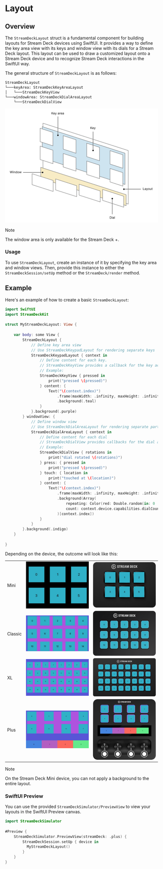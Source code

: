 # Layout

## Overview

The `StreamDeckLayout` struct is a fundamental component for building layouts for Stream Deck devices using SwiftUI. It provides a way to define the key area view with its keys and window view with its dials for a Stream Deck layout. This layout can be used to draw a customized layout onto a Stream Deck device and to recognize Stream Deck interactions in the SwiftUI way.

The general structure of `StreamDeckLayout` is as follows:
```
StreamDeckLayout
└───keyArea: StreamDeckKeyAreaLayout
│   └───StreamDeckKeyView
└───windowArea: StreamDeckDialAreaLayout
    └───StreamDeckDialView
```

<picture>
  <source media="(prefers-color-scheme: dark)" srcset="_images/StreamDeckLayout.dark.svg">
  <source media="(prefers-color-scheme: light)" srcset="_images/StreamDeckLayout.light.svg">
  <img alt="An illustration of how layers are arranged in StreamDeckLayout" src="_images/StreamDeckLayout.light.svg">
</picture>

> [!NOTE]
> The window area is only available for the Stream Deck +.

### Usage
To use `StreamDeckLayout`, create an instance of it by specifying the key area and window views. Then, provide this instance to either the `StreamDeckSession/setUp` method or the `StreamDeck/render` method.

## Example

Here's an example of how to create a basic `StreamDeckLayout`:

```swift
import SwiftUI 
import StreamDeckKit

struct MyStreamDeckLayout: View {

    var body: some View {
        StreamDeckLayout {
            // Define key area view
            // Use StreamDeckKeypadLayout for rendering separate keys
            StreamDeckKeypadLayout { context in
                // Define content for each key.
                // StreamDeckKeyView provides a callback for the key action, and the view content
                // Example:
                StreamDeckKeyView { pressed in
                    print("pressed \(pressed)")
                } content: {
                    Text("\(context.index)")
                        .frame(maxWidth: .infinity, maxHeight: .infinity)
                        .background(.teal)
                }
            }.background(.purple)
        } windowView: {
            // Define window view
            // Use StreamDeckDialAreaLayout for rendering separate parts of the display
            StreamDeckDialAreaLayout { context in
                // Define content for each dial
                // StreamDeckDialView provides callbacks for the dial actions, and the view content
                // Example:
                StreamDeckDialView { rotations in
                    print("dial rotated \(rotations)")
                } press: { pressed in
                    print("pressed \(pressed)")
                } touch: { location in
                    print("touched at \(location)")
                } content: {
                    Text("\(context.index)")
                        .frame(maxWidth: .infinity, maxHeight: .infinity)
                        .background(Array(
                            repeating: Color(red: Double.random(in: 0 ... 1), green: Double.random(in: 0 ... 1), blue: Double.random(in: 0 ... 1)),
                            count: context.device.capabilities.dialCount
                        )[context.index])
                }
            }
        }.background(.indigo)
    }

}

```

Depending on the device, the outcome will look like this:

<table>
<tr>
    <td>Mini</td>
    <td><img src="_images/layout_sd_mini.png"></td>
    <td><img src="_images/layout_sd_mini_device.png"></td>
   </tr> 
  <tr>
    <td>Classic</td>
    <td><img src="_images/layout_sd_classic.png"></td>
    <td><img src="_images/layout_sd_classic_device.png"></td>
   </tr> 
  </tr>
    <tr>
        <td>XL</td>
        <td><img src="_images/layout_sd_xl.png"></td>
    <td><img src="_images/layout_sd_xl_device.png"></td>
   </tr> 
   <tr>
    <td>Plus</td>
    <td><img src="_images/layout_sd_plus.png"></td>
    <td><img src="_images/layout_sd_plus_device.png"></td>
   </tr> 
  </tr>
</table>

> [!NOTE]
> On the Stream Deck Mini device, you can not apply a background to the entire layout.

### SwiftUI Preview

You can use the provided `StreamDeckSimulator/PreviewView` to view your layouts in the SwiftUI Preview canvas. 
```swift
import StreamDeckSimulator 

#Preview {
    StreamDeckSimulator.PreviewView(streamDeck: .plus) {
        StreamDeckSession.setUp { device in
          MyStreamDeckLayout()
        }
    }
}
```